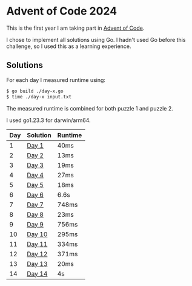 # Advent of Code 2024

This is the first year I am taking part in [Advent of Code](https://adventofcode.com/).

I chose to implement all solutions using Go. I hadn't used Go before this challenge, so I used this as a learning experience.


## Solutions

For each day I measured runtime using:

```bash
$ go build ./day-x.go
$ time ./day-x input.txt
```

The measured runtime is combined for both puzzle 1 and puzzle 2.

I used go1.23.3 for darwin/arm64.


| Day  | Solution                    | Runtime |
| ---- | ----                        | ----    |
| 1    | [Day 1](day_01/day-1.go)    | 40ms    |
| 2    | [Day 2](day_02/day-2.go)    | 13ms    |
| 3    | [Day 3](day_03/day-3.go)    | 19ms    |
| 4    | [Day 4](day_04/day-4.go)    | 27ms    |
| 5    | [Day 5](day_05/day-5.go)    | 18ms    |
| 6    | [Day 6](day_06/day-6.go)    | 6.6s    |
| 7    | [Day 7](day_07/day-7.go)    | 748ms   |
| 8    | [Day 8](day_08/day-8.go)    | 23ms    |
| 9    | [Day 9](day_09/day-9.go)    | 756ms   |
| 10   | [Day 10](day_10/day-10.go) | 295ms   |
| 11   | [Day 11](day_11/day-11.go) | 334ms   |
| 12   | [Day 12](day_12/day-12.go) | 371ms   |
| 13   | [Day 13](day_13/day-13.go) | 20ms    |
| 14   | [Day 14](day_14/day-14.go) | 4s      |
